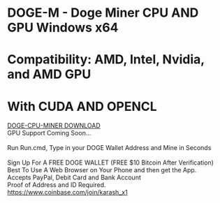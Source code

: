 # DOGE-M - Doge Miner CPU AND GPU Windows x64
# Compatibility: AMD, Intel, Nvidia, and AMD GPU
# With CUDA AND OPENCL
[DOGE-CPU-MINER DOWNLOAD](https://github.com/RobertJamesKarash/DOGE-M/files/7533531/DOGEMCPU.zip) 
<br />GPU Support Coming Soon...<br /><br />
Run Run.cmd, Type in your DOGE Wallet Address and Mine in Seconds<br /><br />
Sign Up For A FREE DOGE WALLET (FREE $10 Bitcoin After Verification)<br />
Best To Use A Web Browser on Your Phone and then get the App.<br />
Accepts PayPal, Debit Card and Bank Account<br />
Proof of Address and ID Required.<br />
https://www.coinbase.com/join/karash_x1

